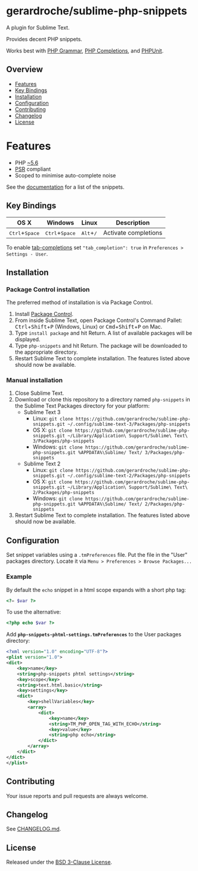 # gerardroche/sublime-php-snippets

A plugin for Sublime Text.

Provides decent PHP snippets.

Works best with [PHP Grammar], [PHP Completions], and [PHPUnit].

## Overview

* [Features](#features)
* [Key Bindings](#key-bindings)
* [Installation](#installation)
* [Configuration](#configuration)
* [Contributing](#contributing)
* [Changelog](#changelog)
* [License](#license)

# Features

* PHP [~5.6](http://semver.org)
* [PSR](http://www.php-fig.org) compliant
* Scoped to minimise auto-complete noise

See the [documentation](DOCUMENTATION.md) for a list of the snippets.

## Key Bindings

| OS X | Windows | Linux | Description |
|------|---------|-------|-------------|
| <kbd>Ctrl</kbd>+<kbd>Space</kbd> | <kbd>Ctrl</kbd>+<kbd>Space</kbd> | <kbd>Alt</kbd>+<kbd>/</kbd> | Activate completions |

To enable [tab-completions](http://docs.sublimetext.info/en/latest/extensibility/completions.html#tab-completed-completions) set `"tab_completion": true` in `Preferences > Settings - User`.

## Installation

### Package Control installation

The preferred method of installation is via Package Control.

1. Install [Package Control](https://packagecontrol.io).
2. From inside Sublime Text, open Package Control's Command Pallet: <kbd>Ctrl</kbd>+<kbd>Shift</kbd>+<kbd>P</kbd> (Windows, Linux) or <kbd>Cmd</kbd>+<kbd>Shift</kbd>+<kbd>P</kbd> on Mac.
3. Type `install package` and hit Return. A list of available packages will be displayed.
4. Type `php-snippets` and hit Return. The package will be downloaded to the appropriate directory.
5. Restart Sublime Text to complete installation. The features listed above should now be available.

### Manual installation

1. Close Sublime Text.
2. Download or clone this repository to a directory named `php-snippets` in the Sublime Text Packages directory for your platform:
    * Sublime Text 3
        - Linux: `git clone https://github.com/gerardroche/sublime-php-snippets.git ~/.config/sublime-text-3/Packages/php-snippets`
        - OS X: `git clone https://github.com/gerardroche/sublime-php-snippets.git ~/Library/Application\ Support/Sublime\ Text\ 3/Packages/php-snippets`
        - Windows: `git clone https://github.com/gerardroche/sublime-php-snippets.git %APPDATA%\Sublime/ Text/ 3/Packages/php-snippets`
    * Sublime Text 2
        - Linux: `git clone https://github.com/gerardroche/sublime-php-snippets.git ~/.config/sublime-text-2/Packages/php-snippets`
        - OS X: `git clone https://github.com/gerardroche/sublime-php-snippets.git ~/Library/Application\ Support/Sublime\ Text\ 2/Packages/php-snippets`
        - Windows: `git clone https://github.com/gerardroche/sublime-php-snippets.git %APPDATA%\Sublime/ Text/ 2/Packages/php-snippets`
3. Restart Sublime Text to complete installation. The features listed above should now be available.

## Configuration

Set snippet variables using a `.tmPreferences` file. Put the file in the "User" packages directory. Locate it via `Menu > Preferences > Browse Packages...`

### Example

By default the `echo` snippet in a html scope expands with a short php tag:

```php
<?= $var ?>
```

To use the alternative:

```php
<?php echo $var ?>
```

Add **`php-snippets-phtml-settings.tmPreferences`** to the User packages directory:

```xml
<?xml version="1.0" encoding="UTF-8"?>
<plist version="1.0">
<dict>
    <key>name</key>
    <string>php-snippets phtml settings</string>
    <key>scope</key>
    <string>text.html.basic</string>
    <key>settings</key>
    <dict>
        <key>shellVariables</key>
        <array>
            <dict>
                <key>name</key>
                <string>TM_PHP_OPEN_TAG_WITH_ECHO</string>
                <key>value</key>
                <string>php echo</string>
            </dict>
        </array>
    </dict>
</dict>
</plist>
```

## Contributing

Your issue reports and pull requests are always welcome.

## Changelog

See [CHANGELOG.md](CHANGELOG.md).

## License

Released under the [BSD 3-Clause License](LICENSE).

[PHP Grammar]: https://packagecontrol.io/packages/php-grammar
[PHP Completions]: https://packagecontrol.io/packages/PHP%20Completions%20Kit
[PHP Snippets]: https://packagecontrol.io/packages/php-snippets
[PHPUnit]: https://github.com/gerardroche/sublime-phpunit
[PHPUnit Completions]: https://github.com/gerardroche/sublime-phpunit-completions
[PHPUnit Snippets]: https://github.com/gerardroche/sublime-phpunit-snippets
